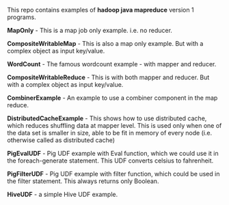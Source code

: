 This repo contains examples of <b>hadoop java mapreduce</b> version 1 programs.

<b>MapOnly</b> - This is a map job only example. i.e. no reducer.

<b>CompositeWritableMap</b> - This is also a map only example. But with a complex object as input key/value.

<b>WordCount</b> - The famous wordcount example - with mapper and reducer.

<b>CompositeWritableReduce</b> - This is with both mapper and reducer. But with a complex object as input key/value.

<b>CombinerExample</b> - An example to use a combiner component in the map reduce.

<b>DistributedCacheExample</b> - This shows how to use distributed cache, which reduces shuffling data at mapper level. This is used only when one of the data set is smaller in size, able to be fit in memory of every node (i.e. otherwise called as distributed cache)

<b>PigEvalUDF</b> - Pig UDF example with Eval function, which we could use it in the foreach-generate statement. This UDF converts celsius to fahrenheit.

<b>PigFilterUDF</b> - Pig UDF example with filter function, which could be used in the filter statement. This always returns only Boolean.

<b>HiveUDF</b> - a simple Hive UDF example.

